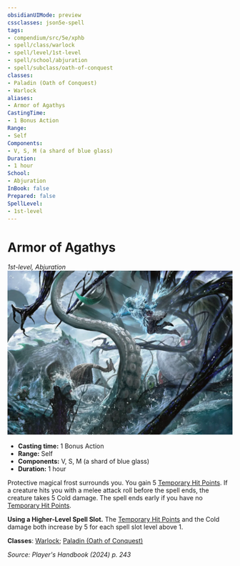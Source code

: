 ```yaml
---
obsidianUIMode: preview
cssclasses: json5e-spell
tags:
- compendium/src/5e/xphb
- spell/class/warlock
- spell/level/1st-level
- spell/school/abjuration
- spell/subclass/oath-of-conquest
classes:
- Paladin (Oath of Conquest)
- Warlock
aliases:
- Armor of Agathys
CastingTime: 
- 1 Bonus Action
Range:
- Self
Components:
- V, S, M (a shard of blue glass)
Duration:
- 1 hour
School:
- Abjuration
InBook: false
Prepared: false
SpellLevel:
- 1st-level
---
```

# Armor of Agathys
*1st-level, Abjuration*  
![](/3-Mechanics/CLI/spells/img/armor-of-agathys.webp#right)

- **Casting time:** 1 Bonus Action
- **Range:** Self
- **Components:** V, S, M (a shard of blue glass)
- **Duration:** 1 hour

Protective magical frost surrounds you. You gain 5 [Temporary Hit Points](/3-Mechanics/CLI/variant-rules/temporary-hit-points-xphb.md). If a creature hits you with a melee attack roll before the spell ends, the creature takes 5 Cold damage. The spell ends early if you have no [Temporary Hit Points](/3-Mechanics/CLI/variant-rules/temporary-hit-points-xphb.md).

**Using a Higher-Level Spell Slot.** The [Temporary Hit Points](/3-Mechanics/CLI/variant-rules/temporary-hit-points-xphb.md) and the Cold damage both increase by 5 for each spell slot level above 1.

**Classes**: [Warlock](/3-Mechanics/CLI/lists/list-spells-classes-warlock.md); [Paladin (Oath of Conquest)](/3-Mechanics/CLI/lists/list-spells-classes-oath-of-conquest-xge.md "subclass=XGE;class=XPHB")

*Source: Player's Handbook (2024) p. 243*